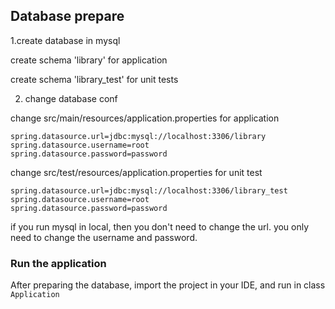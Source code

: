 ## Database prepare
1.create database in mysql
  
create schema 'library' for application 

create schema 'library_test' for unit tests

2. change database conf

change src/main/resources/application.properties for application

```
spring.datasource.url=jdbc:mysql://localhost:3306/library
spring.datasource.username=root
spring.datasource.password=password
```

change src/test/resources/application.properties for unit test

```
spring.datasource.url=jdbc:mysql://localhost:3306/library_test
spring.datasource.username=root
spring.datasource.password=password
```

if you run mysql in local, then you don't need to change the url.
you only need to change the username and password.

### Run the application

After preparing the database, import the project in your IDE, and run in class ``Application``

